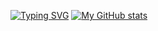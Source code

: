 [![Typing SVG](https://readme-typing-svg.demolab.com/설종환=First+line+of+text;Second+line+of+text)](https://git.io/typing-svg)
[![My GitHub stats](https://github-readme-stats.vercel.app/api?username=sul1074)](https://github.com/sul1074/github-readme-stats)
